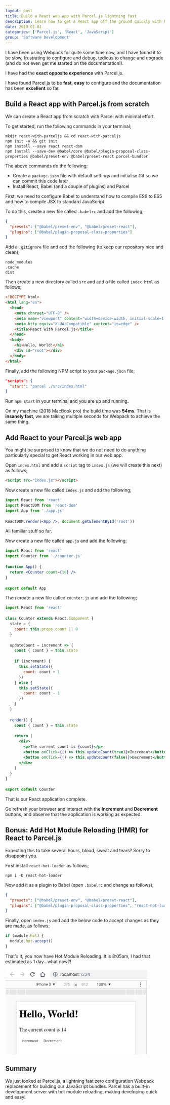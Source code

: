 ```yaml
---
layout: post
title: Build a React web app with Parcel.js lightning fast
description: Learn how to get a React app off the ground quickly with Parcel.js
date: 2019-01-01
categories: ['Parcel.js', 'React', 'JavaScript']
group: 'Software Development'
---
```


I have been using Webpack for quite some time now, and I have found it to be slow, frustrating to configure and debug, tedious to change and upgrade (and do not even get me started on the documentation!).

I have had the **exact opposite experience** with Parcel.js.

I have found Parcel.js to be **fast**, **easy** to configure and the documentation has been **excellent** so far.

## Build a React app with Parcel.js from scratch

We can create a React app from scratch with Parcel with minimal effort.

To get started, run the following commands in your terminal;

```shell
mkdir react-with-parceljs && cd react-with-parceljs
npm init -y && git init
npm install --save react react-dom
npm install --save-dev @babel/core @babel/plugin-proposal-class-properties @babel/preset-env @babel/preset-react parcel-bundler
```

The above commands do the following;

- Create a `package.json` file with default settings and initialise Git so we can commit this code later
- Install React, Babel (and a couple of plugins) and Parcel

First, we need to configure Babel to understand how to compile ES6 to ES5 and how to compile JSX to standard JavaScript.

To do this, create a new file called `.babelrc` and add the following;

```json
{
  "presets": ["@babel/preset-env", "@babel/preset-react"],
  "plugins": ["@babel/plugin-proposal-class-properties"]
}
```

Add a `.gitignore` file and add the following (to keep our repository nice and clean);

```text
node_modules
.cache
dist
```

Then create a new directory called `src` and add a file called `index.html` as follows;

```html
<!DOCTYPE html>
<html lang="en">
  <head>
    <meta charset="UTF-8" />
    <meta name="viewport" content="width=device-width, initial-scale=1.0" />
    <meta http-equiv="X-UA-Compatible" content="ie=edge" />
    <title>React with Parcel.js</title>
  </head>
  <body>
    <h1>Hello, World!</h1>
    <div id="root"></div>
  </body>
</html>
```

Finally, add the following NPM script to your `package.json` file;

```json
"scripts": {
  "start": "parcel ./src/index.html"
}
```

Run `npm start` in your terminal and you are up and running.

On my machine (2018 MacBook pro) the build time was **54ms**. That is **insanely fast**, we are talking multiple seconds for Webpack to achieve the same thing.

## Add React to your Parcel.js web app

You might be surprised to know that we do not need to do anything particularly special to get React working in our web app.

Open `index.html` and add a `script` tag to `index.js` (we will create this next) as follows;

```html
<script src="index.js"></script>
```

Now create a new file called `index.js` and add the following;

```jsx
import React from 'react'
import ReactDOM from 'react-dom'
import App from './app.js'

ReactDOM.render(<App />, document.getElementById('root'))
```

All familiar stuff so far.

Now create a new file called `app.js` and add the following;

```jsx
import React from 'react'
import Counter from './counter.js'

function App() {
  return <Counter count={10} />
}

export default App
```

Then create a new file called `counter.js` and add the following;

```jsx
import React from 'react'

class Counter extends React.Component {
  state = {
    count: this.props.count || 0
  }

  updateCount = increment => {
    const { count } = this.state

    if (increment) {
      this.setState({
        count: count + 1
      })
    } else {
      this.setState({
        count: count - 1
      })
    }
  }

  render() {
    const { count } = this.state

    return (
      <div>
        <p>The current count is {count}</p>
        <button onClick={() => this.updateCount(true)}>Increment</button>
        <button onClick={() => this.updateCount(false)}>Decrement</button>
      </div>
    )
  }
}

export default Counter
```

That is our React application complete.

Go refresh your browser and interact with the **Increment** and **Decrement** buttons, and observe that the application is working as expected.

## Bonus: Add Hot Module Reloading (HMR) for React to Parcel.js

Expecting this to take several hours, blood, sweat and tears? Sorry to disappoint you.

First install `react-hot-loader` as follows;

```shell
npm i -D react-hot-loader
```

Now add it as a plugin to Babel (open `.babelrc` and change as follows);

```json
{
  "presets": ["@babel/preset-env", "@babel/preset-react"],
  "plugins": ["@babel/plugin-proposal-class-properties", "react-hot-loader/babel"]
}
```

Finally, open `index.js` and add the below code to accept changes as they are made, as follows;

```javascript
if (module.hot) {
  module.hot.accept()
}
```

That's it, you now have Hot Module Reloading. It is 8:05am, I had that estimated as 1 day...what now?!

![Parcel.js and React, "Hello, World!"](parceljs-react-hello-world.png)

## Summary

We just looked at Parcel.js, a lightning fast zero configuration Webpack replacement for building our JavaScript bundles. Parcel has a built-in development server with hot module reloading, making developing quick and easy!
